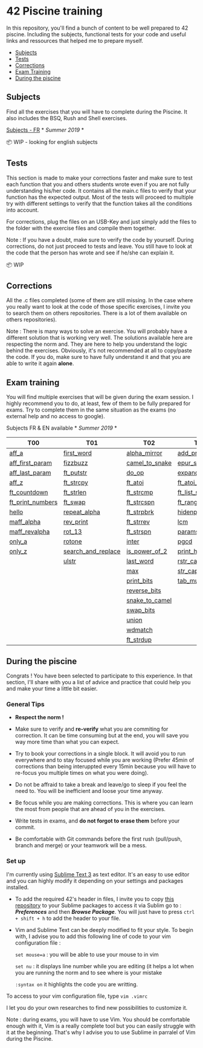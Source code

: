 # 42 Piscine training
In this repository, you'll find a bunch of content to be well prepared to 42 piscine. Including the subjects, functional tests for your code and useful links and ressources that helped me to prepare myself.

 - [Subjects](subjects)
 - [Tests](tests)
 - [Corrections](corrections)
 - [Exam Training](exam-training)
 - [During the piscine](during-the-piscine)

## Subjects
 Find all the exercises that you will have to complete during the Piscine. It also includes the BSQ, Rush and Shell exercises.

 [Subjects - FR](https://github.com/Korkrane/42_piscine/tree/master/Subjects/FR) * *Summer 2019* *

:package: WIP - looking for english subjects
## Tests

This section is made to make your corrections faster and make sure to test each function that you and others students wrote even if you are not fully understanding his/her code. It contains all the main.c files to verify that your function has the expected output. Most of the tests will proceed to multiple try with different settings to verify that the function takes all the conditions into account.

For corrections, plug the files on an USB-Key and just simply add the files to the folder with the exercise files and compile them together.

Note : If you have a doubt, make sure to verify the code by yourself. During corrections, do not just proceed to tests and leave. You still have to look at the code that the person has wrote and see if he/she can explain it.

:package: WIP

## Corrections
 
All the .c files completed (some of them are still missing. In the case where you really want to look at the code of those specific exercises, I invite you to search them on others repositories. There is a lot of them available on others repositories).

Note : There is many ways to solve an exercise. You will probably have a different solution that  is working very well. The solutions available here are respecting the norm and. They are here to help you understand the logic behind the exercises. Obviously, it's not recommended at all to copy/paste the code. If you do, make sure to have fully understand it and that you are able to write it again **alone**.
 
## Exam training

You will find multiple exercises that will be given during the exam session. 
I highly recommend you to do, at least, few of them to be fully prepared for exams. Try to complete them in the same situation as the exams (no external help and no access to google).

Subjects FR & EN available * *Summer 2019* *

T00          | T01           | T02           | T03           | T04           | T05           |
------------ | ------------- | ------------- | ------------- | ------------- | ------------- |
[aff_a](https://github.com/Korkrane/42_piscine/tree/master/Exams%20training/T00/aff_a) | [first_word](https://github.com/Korkrane/42_piscine/tree/master/Exams%20training/T01/first_word) | [alpha_mirror](https://github.com/Korkrane/42_piscine/tree/master/Exams%20training/T02/alpha_mirror)  | [add_prime_sum](https://github.com/Korkrane/42_piscine/tree/master/Exams%20training/T03/add_prime_sum)  | [flood_fill](https://github.com/Korkrane/42_piscine/tree/master/Exams%20training/T04/flood_fill) | [brackets](https://github.com/Korkrane/42_piscine/tree/master/Exams%20training/T05/brackets)  |
[aff_first_param](https://github.com/Korkrane/42_piscine/tree/master/Exams%20training/T00/aff_first_param) | [fizzbuzz](https://github.com/Korkrane/42_piscine/tree/master/Exams%20training/T01/fizzbuzz) | [camel_to_snake](https://github.com/Korkrane/42_piscine/tree/master/Exams%20training/T02/camel_to_snake)  | [epur_str](https://github.com/Korkrane/42_piscine/tree/master/Exams%20training/T03/epur_str)  | [fprime](https://github.com/Korkrane/42_piscine/tree/master/Exams%20training/T04/fprime) | [brainfuck](https://github.com/Korkrane/42_piscine/tree/master/Exams%20training/T05/brainfuck)  |
[aff_last_param](https://github.com/Korkrane/42_piscine/tree/master/Exams%20training/T00/aff_last_param) | [ft_putstr](https://github.com/Korkrane/42_piscine/tree/master/Exams%20training/T01/ft_putstr)  | [do_op](https://github.com/Korkrane/42_piscine/tree/master/Exams%20training/T02/do_op)  | [expand_str](https://github.com/Korkrane/42_piscine/tree/master/Exams%20training/T03/expand_str)  | [ft_itoa](https://github.com/Korkrane/42_piscine/tree/master/Exams%20training/T04/ft_itoa) | [check_mate](https://github.com/Korkrane/42_piscine/tree/master/Exams%20training/T05/check_mate)  |
[aff_z](https://github.com/Korkrane/42_piscine/tree/master/Exams%20training/T00/aff_z) | [ft_strcpy](https://github.com/Korkrane/42_piscine/tree/master/Exams%20training/T01/ft_strcpy) | [ft_atoi](https://github.com/Korkrane/42_piscine/tree/master/Exams%20training/T02/ft_atoi)  | [ft_atoi_base](https://github.com/Korkrane/42_piscine/tree/master/Exams%20training/T03/ft_atoi_base)  | [ft_list_foreach](https://github.com/Korkrane/42_piscine/tree/master/Exams%20training/T04/ft_list_foreach) | [ft_itoa_base](https://github.com/Korkrane/42_piscine/tree/master/Exams%20training/T05/ft_itoa_base)  |
[ft_countdown](https://github.com/Korkrane/42_piscine/tree/master/Exams%20training/T00/ft_countdown) | [ft_strlen](https://github.com/Korkrane/42_piscine/tree/master/Exams%20training/T01/ft_strlen) | [ft_strcmp](https://github.com/Korkrane/42_piscine/tree/master/Exams%20training/T02/ft_strcmp)  | [ft_list_size](https://github.com/Korkrane/42_piscine/tree/master/Exams%20training/T03/ft_list_size)  | [ft_list_remove_if](https://github.com/Korkrane/42_piscine/tree/master/Exams%20training/T04/ft_list_remove_if) | [options](https://github.com/Korkrane/42_piscine/tree/master/Exams%20training/T05/options)  |
[ft_print_numbers](https://github.com/Korkrane/42_piscine/tree/master/Exams%20training/T00/ft_print_numbers) | [ft_swap](https://github.com/Korkrane/42_piscine/tree/master/Exams%20training/T01/ft_swap) | [ft_strcspn](https://github.com/Korkrane/42_piscine/tree/master/Exams%20training/T02/ft_strcspn)  | [ft_range](https://github.com/Korkrane/42_piscine/tree/master/Exams%20training/T03/ft_range)  | [ft_split](https://github.com/Korkrane/42_piscine/tree/master/Exams%20training/T04/ft_split) | [print_memory](https://github.com/Korkrane/42_piscine/tree/master/Exams%20training/T05/print_memory)  |
[hello](https://github.com/Korkrane/42_piscine/tree/master/Exams%20training/T00/hello) | [repeat_alpha](https://github.com/Korkrane/42_piscine/tree/master/Exams%20training/T01/repeat_alpha) | [ft_strpbrk](https://github.com/Korkrane/42_piscine/tree/master/Exams%20training/T02/ft_strpbrk)  | [hidenp](https://github.com/Korkrane/42_piscine/tree/master/Exams%20training/T03/hidenp)  | [rev_wstr](https://github.com/Korkrane/42_piscine/tree/master/Exams%20training/T04/rev_wstr) | [rpn_calc](https://github.com/Korkrane/42_piscine/tree/master/Exams%20training/T05/rpn_calc) |
[maff_alpha](https://github.com/Korkrane/42_piscine/tree/master/Exams%20training/T00/maff_alpha) | [rev_print](https://github.com/Korkrane/42_piscine/tree/master/Exams%20training/T01/rev_print) | [ft_strrev](https://github.com/Korkrane/42_piscine/tree/master/Exams%20training/T02/ft_strrev)  | [lcm](https://github.com/Korkrane/42_piscine/tree/master/Exams%20training/T03/lcm)  | [rostring](https://github.com/Korkrane/42_piscine/tree/master/Exams%20training/T04/rostring) |   |
[maff_revalpha](https://github.com/Korkrane/42_piscine/tree/master/Exams%20training/T00/maff_revalpha) | [rot_13](https://github.com/Korkrane/42_piscine/tree/master/Exams%20training/T01/rot_13) | [ft_strspn](https://github.com/Korkrane/42_piscine/tree/master/Exams%20training/T02/ft_strspn)  | [paramsum](https://github.com/Korkrane/42_piscine/tree/master/Exams%20training/T03/paramsum)  | [sort_int_tab](https://github.com/Korkrane/42_piscine/tree/master/Exams%20training/T04/sort_int_tab) |   |
[only_a](https://github.com/Korkrane/42_piscine/tree/master/Exams%20training/T00/only_a) | [rotone](https://github.com/Korkrane/42_piscine/tree/master/Exams%20training/T01/rotone) | [inter](https://github.com/Korkrane/42_piscine/tree/master/Exams%20training/T02/inter)  | [pgcd](https://github.com/Korkrane/42_piscine/tree/master/Exams%20training/T03/pgcd)  | [sort_list](https://github.com/Korkrane/42_piscine/tree/master/Exams%20training/T04/sort_list) |   |
[only_z](https://github.com/Korkrane/42_piscine/tree/master/Exams%20training/T00/only_z) | [search_and_replace](https://github.com/Korkrane/42_piscine/tree/master/Exams%20training/T01/search_and_replace) | [is_power_of_2](https://github.com/Korkrane/42_piscine/tree/master/Exams%20training/T02/is_power_of_2)  | [print_hex](https://github.com/Korkrane/42_piscine/tree/master/Exams%20training/T03/print_hex)  |  |   |
&nbsp; | [ulstr](https://github.com/Korkrane/42_piscine/tree/master/Exams%20training/T01/ulstr) | [last_word](https://github.com/Korkrane/42_piscine/tree/master/Exams%20training/T02/last_word)  | [rstr_capitalizer](https://github.com/Korkrane/42_piscine/tree/master/Exams%20training/T03/rstr_capitalizer)  |  |   |
&nbsp; |   | [max](https://github.com/Korkrane/42_piscine/tree/master/Exams%20training/T02/max)  | [str_capitalizer](https://github.com/Korkrane/42_piscine/tree/master/Exams%20training/T03/str_capitalizer)  |  |   |
&nbsp; |   | [print_bits](https://github.com/Korkrane/42_piscine/tree/master/Exams%20training/T02/print_bits)  | [tab_mult](https://github.com/Korkrane/42_piscine/tree/master/Exams%20training/T03/tab_mult)  |  |   |
&nbsp; |   | [reverse_bits](https://github.com/Korkrane/42_piscine/tree/master/Exams%20training/T02/reverse_bits)  |   |  |   |
&nbsp; |   | [snake_to_camel](https://github.com/Korkrane/42_piscine/tree/master/Exams%20training/T02/snake_to_camel)  |   |  |   |
&nbsp; |   | [swap_bits](https://github.com/Korkrane/42_piscine/tree/master/Exams%20training/T02/swap_bits)  |   |  |   |
&nbsp; |   | [union](https://github.com/Korkrane/42_piscine/tree/master/Exams%20training/T02/union)  |   |  |   |
&nbsp; |   | [wdmatch](https://github.com/Korkrane/42_piscine/tree/master/Exams%20training/T02/wdmatch)  |   |  |   |
&nbsp; |   | [ft_strdup](https://github.com/Korkrane/42_piscine/tree/master/Exams%20training/T02/ft_strdup)  |   |  |   |

## During the piscine
Congrats ! You have been selected to participate to this experience. In that section, I'll share with you a list of advice and practice that could help you and make your time a little bit easier.
### General Tips
 - **Respect the norm !**

 - Make sure to verify and **re-verify** what you are commiting for correction. It can be time consuming but at the end, you will save you way more time than what you can expect.

 - Try to book your corrections in a single block. It will avoid you to run everywhere and to stay focused while you are working (Prefer 45min of corrections than being interuppted every 15min because you will have to re-focus you multiple times on what you were doing).

 - Do not be affraid to take a break and leave/go to sleep if you feel the need to. You will be inefficient and loose your time anyway.

 - Be focus while you are making corrections. This is where you can learn the most from people that are ahead of you in the exercises.

 - Write tests in exams, and **do not forgot to erase them** before your commit.
 
 - Be comfortable with Git commands before the first rush (pull/push, branch and merge) or your teamwork will be a mess.
 
 ### Set up

 I'm currently using [Sublime Text 3](https://www.sublimetext.com/) as text editor. It's an easy to use editor and you can highly modify it depending on your settings and packages installed.

 - To add the required 42's header in files, I invite you to copy [this repository](https://github.com/kigiri/sublime-header-42) to your Sublime packages to access it via Sublim go to : ***Preferences*** and then ***Browse Package***. You will just have to press `ctrl + shift + h` to add the header to your file.

 - Vim and Sublime Text can be deeply modified to fit your style. To begin with, I advise you to add this following line of code to your vim configuration file :

 	`set mouse=a` : you will be able to use your mouse to in vim

 	`set nu` : it displays line number while you are editing (it helps a lot when you are running the norm and to see where is your mistake

 	`:syntax on` it highlights the code you are writting.

 To access to your vim configuration file, type `vim .vimrc`

I let you do your own researches to find new possibilities to customize it.

Note : during exams, you will have to use Vim. You should be comfortable enough with it, Vim is a really complete tool but you can easily struggle with it at the beginning. That's why I advise you to use Sublime in parralel of Vim during the Piscine.
